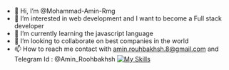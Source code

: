 - 👋 Hi, I’m @Mohammad-Amin-Rmg
- 👀 I’m interested in web development and I want to become a Full stack developer
- 🌱 I’m currently learning the javascript language
- 💞️ I’m looking to collaborate on best companies in the world
- 📫 How to reach me contact with amin.rouhbakhsh.8@gmail.com and Telegram Id : @Amin_Roohbakhsh
[![My Skills](https://skillicons.dev/icons?i=js,html,css,cs)](https://skillicons.dev)
<!---
Mohammad-Amin-Rmg/Mohammad-Amin-Rmg is a ✨ special ✨ repository because its `README.md` (this file) appears on your GitHub profile.
You can click the Preview link to take a look at your changes.
--->

